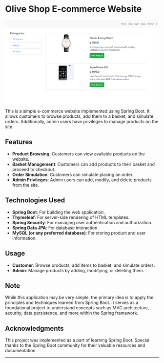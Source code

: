 # Olive Shop E-commerce Website

![Product Image](https://github.com/ananqrareya/OliveShop/blob/master/Screenshot%202024-03-14%20001916.png?raw=true)

This is a simple e-commerce website implemented using Spring Boot. It allows customers to browse products, add them to a basket, and simulate orders. Additionally, admin users have privileges to manage products on the site.

## Features

- **Product Browsing**: Customers can view available products on the website.
- **Basket Management**: Customers can add products to their basket and proceed to checkout.
- **Order Simulation**: Customers can simulate placing an order.
- **Admin Privileges**: Admin users can add, modify, and delete products from the site.

## Technologies Used

- **Spring Boot**: For building the web application.
- **Thymeleaf**: For server-side rendering of HTML templates.
- **Spring Security**: For managing user authentication and authorization.
- **Spring Data JPA**: For database interaction.
- **MySQL (or any preferred database)**: For storing product and user information.


## Usage

- **Customer**: Browse products, add items to basket, and simulate orders.
- **Admin**: Manage products by adding, modifying, or deleting them.



## Note

While this application may be very simple, the primary idea is to apply the principles and techniques learned from Spring Boot. It serves as a foundational project to understand concepts such as MVC architecture, security, data persistence, and more within the Spring framework.


## Acknowledgments

This project was implemented as a part of learning Spring Boot. Special thanks to the Spring Boot community for their valuable resources and documentation.

--- 


